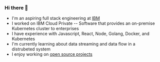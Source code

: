 ### Hi there 👋
- I'm an aspiring full stack engineering at [IBM](https://www.ibm.com/us-en/)
- I worked on IBM Cloud Private -- Software that provides an on-premise Kubernetes cluster to enterprises
- I have experience with Javascript, React, Node, Golang, Docker, and Kubernetes
- I'm currently learning about data streaming and data flow in a distrubeted system
- I enjoy working on [open source projects](https://github.com/org-not-included)
